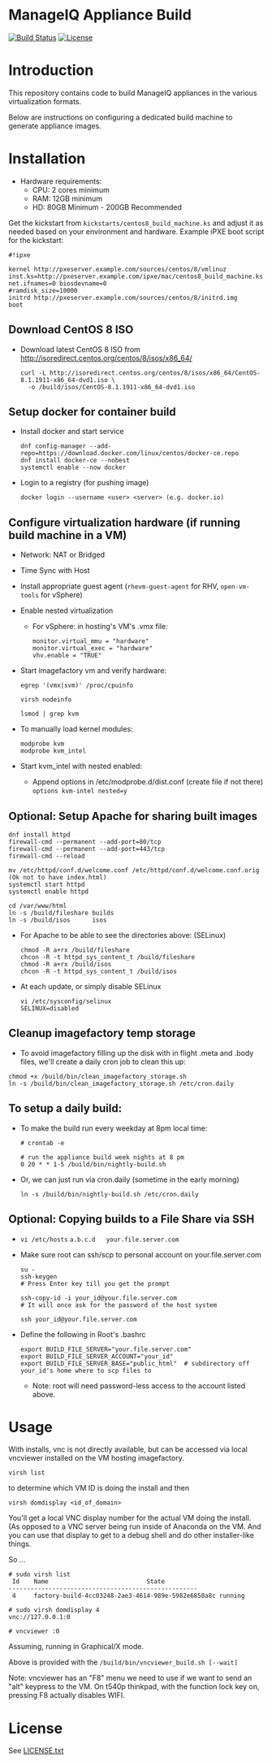 # ManageIQ Appliance Build

[![Build Status](https://api.travis-ci.com/ManageIQ/manageiq-appliance-build.svg?branch=kasparov)](https://travis-ci.com/ManageIQ/manageiq-appliance-build)
[![License](http://img.shields.io/badge/license-APACHE2-blue.svg)](https://www.apache.org/licenses/LICENSE-2.0.html)

# Introduction

This repository contains code to build ManageIQ appliances in the various virtualization formats.

Below are instructions on configuring a dedicated build machine to generate appliance images.

# Installation
  * Hardware requirements:
    * CPU: 2 cores minimum
    * RAM: 12GB minimum
    * HD: 80GB Minimum - 200GB Recommended

  Get the kickstart from `kickstarts/centos8_build_machine.ks` and adjust it as needed based on your environment and hardware.  Example iPXE boot script for the kickstart:

  ```
  #!ipxe

  kernel http://pxeserver.example.com/sources/centos/8/vmlinuz inst.ks=http://pxeserver.example.com/ipxe/mac/centos8_build_machine.ks net.ifnames=0 biosdevname=0
  #ramdisk_size=10000
  initrd http://pxeserver.example.com/sources/centos/8/initrd.img
  boot
  ```
## Download CentOS 8 ISO
  * Download latest CentOS 8 ISO from http://isoredirect.centos.org/centos/8/isos/x86_64/
    ```
    curl -L http://isoredirect.centos.org/centos/8/isos/x86_64/CentOS-8.1.1911-x86_64-dvd1.iso \
      -o /build/isos/CentOS-8.1.1911-x86_64-dvd1.iso
    ```
    
## Setup docker for container build

  * Install docker and start service
    ```
    dnf config-manager --add-repo=https://download.docker.com/linux/centos/docker-ce.repo
    dnf install docker-ce --nobest
    systemctl enable --now docker
    ```

  * Login to a registry (for pushing image)
    ```
    docker login --username <user> <server> (e.g. docker.io)
    ```

## Configure virtualization hardware (if running build machine in a VM)

  * Network: NAT or Bridged
  * Time Sync with Host
  * Install appropriate guest agent (`rhevm-guest-agent` for RHV, `open-vm-tools` for vSphere)

  * Enable nested virtualization

    * For vSphere: in hosting's VM's .vmx file:
      ```
      monitor.virtual_mmu = "hardware"
      monitor.virtual_exec = "hardware"
      vhv.enable = "TRUE"
      ```

  * Start imagefactory vm and verify hardware:
    ```
    egrep '(vmx|svm)' /proc/cpuinfo

    virsh nodeinfo

    lsmod | grep kvm
    ```

  * To manually load kernel modules:
    ```
    modprobe kvm
    modprobe kvm_intel
    ```

  * Start kvm_intel with nested enabled:
    * Append options in /etc/modprobe.d/dist.conf (create file if not there)
      `options kvm-intel nested=y`


## Optional: Setup Apache for sharing built images

  ```
  dnf install httpd
  firewall-cmd --permanent --add-port=80/tcp
  firewall-cmd --permanent --add-port=443/tcp
  firewall-cmd --reload

  mv /etc/httpd/conf.d/welcome.conf /etc/httpd/conf.d/welcome.conf.orig   (Ok not to have index.html)
  systemctl start httpd
  systemctl enable httpd

  cd /var/www/html
  ln -s /build/fileshare builds
  ln -s /build/isos      isos
  ```

  * For Apache to be able to see the directories above:  (SELinux)

    ```
    chmod -R a+rx /build/fileshare
    chcon -R -t httpd_sys_content_t /build/fileshare
    chmod -R a+rx /build/isos
    chcon -R -t httpd_sys_content_t /build/isos
    ```

  * At each update, or simply disable SELinux

    ```
    vi /etc/sysconfig/selinux
    SELINUX=disabled
    ```

## Cleanup imagefactory temp storage

  * To avoid imagefactory filling up the disk with in flight .meta and .body files,
  we'll create a daily cron job to clean this up:

  ```
  chmod +x /build/bin/clean_imagefactory_storage.sh
  ln -s /build/bin/clean_imagefactory_storage.sh /etc/cron.daily
  ```

## To setup a daily build:

* To make the build run every weekday at 8pm local time:

  ```
  # crontab -e

  # run the appliance build week nights at 8 pm
  0 20 * * 1-5 /build/bin/nightly-build.sh
  ```

* Or, we can just run via cron.daily (sometime in the early morning)

  ```
  ln -s /build/bin/nightly-build.sh /etc/cron.daily
  ```

## Optional: Copying builds to a File Share via SSH

  * `vi /etc/hosts`
    `a.b.c.d   your.file.server.com`

  * Make sure root can ssh/scp to personal account on your.file.server.com

    ```
    su -
    ssh-keygen
    # Press Enter key till you get the prompt

    ssh-copy-id -i your_id@your.file.server.com
    # It will once ask for the password of the host system

    ssh your_id@your.file.server.com
    ```

  * Define the following in Root's .bashrc

    ```
    export BUILD_FILE_SERVER="your.file.server.com"
    export BUILD_FILE_SERVER_ACCOUNT="your_id"
    export BUILD_FILE_SERVER_BASE="public_html"  # subdirectory off your_id's home where to scp files to
    ```

    * Note: root will need password-less access to the account listed above.

# Usage

With installs, vnc is not directly available, but can be accessed via local vncviewer
installed on the VM hosting imagefactory.

`virsh list`

to determine which VM ID is doing the install and then

`virsh domdisplay <id_of_domain>`

You'll get a local VNC display number for the actual VM doing the install.
(As opposed to a VNC server being run inside of Anaconda on the VM.
And you can use that display to get to a debug shell and do other installer-like things.


So ...

  ```
  # sudo virsh list
   Id    Name                           State
  ----------------------------------------------------
   4     factory-build-4cc03248-2ae3-4614-989e-5982e6850a8c running

  # sudo virsh domdisplay 4
  vnc://127.0.0.1:0

  # vncviewer :0
  ```


Assuming, running in Graphical/X mode.

Above is provided with the `/build/bin/vncviewer_build.sh [--wait]`

Note:
vncviewer has an "F8" menu we need to use if we want to send an "alt" keypress to the VM.
On t540p thinkpad, with the function lock key on, pressing F8 actually disables WIFI.

# License

See [LICENSE.txt](LICENSE.txt)
